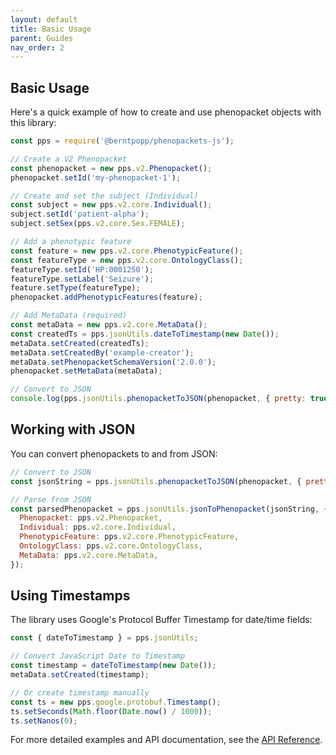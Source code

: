 ```yaml
---
layout: default
title: Basic Usage
parent: Guides
nav_order: 2
---
```


## Basic Usage

Here's a quick example of how to create and use phenopacket objects with this library:

```javascript
const pps = require('@berntpopp/phenopackets-js');

// Create a V2 Phenopacket
const phenopacket = new pps.v2.Phenopacket();
phenopacket.setId('my-phenopacket-1');

// Create and set the subject (Individual)
const subject = new pps.v2.core.Individual();
subject.setId('patient-alpha');
subject.setSex(pps.v2.core.Sex.FEMALE);

// Add a phenotypic feature
const feature = new pps.v2.core.PhenotypicFeature();
const featureType = new pps.v2.core.OntologyClass();
featureType.setId('HP:0001250');
featureType.setLabel('Seizure');
feature.setType(featureType);
phenopacket.addPhenotypicFeatures(feature);

// Add MetaData (required)
const metaData = new pps.v2.core.MetaData();
const createdTs = pps.jsonUtils.dateToTimestamp(new Date());
metaData.setCreated(createdTs);
metaData.setCreatedBy('example-creator');
metaData.setPhenopacketSchemaVersion('2.0.0');
phenopacket.setMetaData(metaData);

// Convert to JSON
console.log(pps.jsonUtils.phenopacketToJSON(phenopacket, { pretty: true }));
```

## Working with JSON

You can convert phenopackets to and from JSON:

```javascript
// Convert to JSON
const jsonString = pps.jsonUtils.phenopacketToJSON(phenopacket, { pretty: true });

// Parse from JSON
const parsedPhenopacket = pps.jsonUtils.jsonToPhenopacket(jsonString, {
  Phenopacket: pps.v2.Phenopacket,
  Individual: pps.v2.core.Individual,
  PhenotypicFeature: pps.v2.core.PhenotypicFeature,
  OntologyClass: pps.v2.core.OntologyClass,
  MetaData: pps.v2.core.MetaData,
});
```

## Using Timestamps

The library uses Google's Protocol Buffer Timestamp for date/time fields:

```javascript
const { dateToTimestamp } = pps.jsonUtils;

// Convert JavaScript Date to Timestamp
const timestamp = dateToTimestamp(new Date());
metaData.setCreated(timestamp);

// Or create timestamp manually
const ts = new pps.google.protobuf.Timestamp();
ts.setSeconds(Math.floor(Date.now() / 1000));
ts.setNanos(0);
```

For more detailed examples and API documentation, see the [API Reference](../api/).
